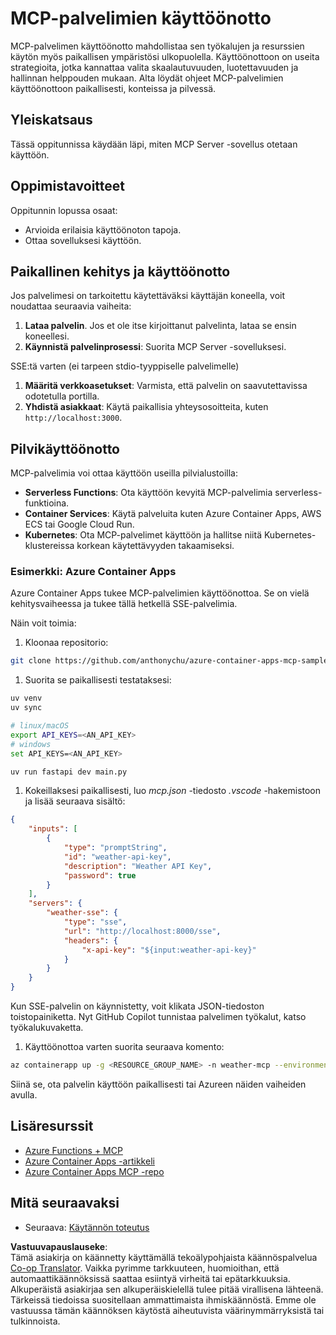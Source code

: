 <!--
CO_OP_TRANSLATOR_METADATA:
{
  "original_hash": "1d9dc83260576b76f272d330ed93c51f",
  "translation_date": "2025-07-04T17:49:59+00:00",
  "source_file": "03-GettingStarted/09-deployment/README.md",
  "language_code": "fi"
}
-->
# MCP-palvelimien käyttöönotto

MCP-palvelimen käyttöönotto mahdollistaa sen työkalujen ja resurssien käytön myös paikallisen ympäristösi ulkopuolella. Käyttöönottoon on useita strategioita, jotka kannattaa valita skaalautuvuuden, luotettavuuden ja hallinnan helppouden mukaan. Alta löydät ohjeet MCP-palvelimien käyttöönottoon paikallisesti, konteissa ja pilvessä.

## Yleiskatsaus

Tässä oppitunnissa käydään läpi, miten MCP Server -sovellus otetaan käyttöön.

## Oppimistavoitteet

Oppitunnin lopussa osaat:

- Arvioida erilaisia käyttöönoton tapoja.
- Ottaa sovelluksesi käyttöön.

## Paikallinen kehitys ja käyttöönotto

Jos palvelimesi on tarkoitettu käytettäväksi käyttäjän koneella, voit noudattaa seuraavia vaiheita:

1. **Lataa palvelin**. Jos et ole itse kirjoittanut palvelinta, lataa se ensin koneellesi.  
1. **Käynnistä palvelinprosessi**: Suorita MCP Server -sovelluksesi.

SSE:tä varten (ei tarpeen stdio-tyyppiselle palvelimelle)

1. **Määritä verkkoasetukset**: Varmista, että palvelin on saavutettavissa odotetulla portilla.  
1. **Yhdistä asiakkaat**: Käytä paikallisia yhteysosoitteita, kuten `http://localhost:3000`.

## Pilvikäyttöönotto

MCP-palvelimia voi ottaa käyttöön useilla pilvialustoilla:

- **Serverless Functions**: Ota käyttöön kevyitä MCP-palvelimia serverless-funktioina.  
- **Container Services**: Käytä palveluita kuten Azure Container Apps, AWS ECS tai Google Cloud Run.  
- **Kubernetes**: Ota MCP-palvelimet käyttöön ja hallitse niitä Kubernetes-klustereissa korkean käytettävyyden takaamiseksi.

### Esimerkki: Azure Container Apps

Azure Container Apps tukee MCP-palvelimien käyttöönottoa. Se on vielä kehitysvaiheessa ja tukee tällä hetkellä SSE-palvelimia.

Näin voit toimia:

1. Kloonaa repositorio:

  ```sh
  git clone https://github.com/anthonychu/azure-container-apps-mcp-sample.git
  ```

1. Suorita se paikallisesti testataksesi:

  ```sh
  uv venv
  uv sync

  # linux/macOS
  export API_KEYS=<AN_API_KEY>
  # windows
  set API_KEYS=<AN_API_KEY>

  uv run fastapi dev main.py
  ```

1. Kokeillaksesi paikallisesti, luo *mcp.json* -tiedosto *.vscode* -hakemistoon ja lisää seuraava sisältö:

  ```json
  {
      "inputs": [
          {
              "type": "promptString",
              "id": "weather-api-key",
              "description": "Weather API Key",
              "password": true
          }
      ],
      "servers": {
          "weather-sse": {
              "type": "sse",
              "url": "http://localhost:8000/sse",
              "headers": {
                  "x-api-key": "${input:weather-api-key}"
              }
          }
      }
  }
  ```

  Kun SSE-palvelin on käynnistetty, voit klikata JSON-tiedoston toistopainiketta. Nyt GitHub Copilot tunnistaa palvelimen työkalut, katso työkalukuvaketta.

1. Käyttöönottoa varten suorita seuraava komento:

  ```sh
  az containerapp up -g <RESOURCE_GROUP_NAME> -n weather-mcp --environment mcp -l westus --env-vars API_KEYS=<AN_API_KEY> --source .
  ```

Siinä se, ota palvelin käyttöön paikallisesti tai Azureen näiden vaiheiden avulla.

## Lisäresurssit

- [Azure Functions + MCP](https://learn.microsoft.com/en-us/samples/azure-samples/remote-mcp-functions-dotnet/remote-mcp-functions-dotnet/)  
- [Azure Container Apps -artikkeli](https://techcommunity.microsoft.com/blog/appsonazureblog/host-remote-mcp-servers-in-azure-container-apps/4403550)  
- [Azure Container Apps MCP -repo](https://github.com/anthonychu/azure-container-apps-mcp-sample)  


## Mitä seuraavaksi

- Seuraava: [Käytännön toteutus](../../04-PracticalImplementation/README.md)

**Vastuuvapauslauseke**:  
Tämä asiakirja on käännetty käyttämällä tekoälypohjaista käännöspalvelua [Co-op Translator](https://github.com/Azure/co-op-translator). Vaikka pyrimme tarkkuuteen, huomioithan, että automaattikäännöksissä saattaa esiintyä virheitä tai epätarkkuuksia. Alkuperäistä asiakirjaa sen alkuperäiskielellä tulee pitää virallisena lähteenä. Tärkeissä tiedoissa suositellaan ammattimaista ihmiskäännöstä. Emme ole vastuussa tämän käännöksen käytöstä aiheutuvista väärinymmärryksistä tai tulkinnoista.